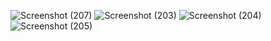 ![Screenshot (207)](https://user-images.githubusercontent.com/85427961/131356670-089544fc-d29a-44b0-8282-31a92a34a272.png)
![Screenshot (203)](https://user-images.githubusercontent.com/85427961/131356374-b97b40ac-0d13-4b61-b172-b607ed16e267.png)
![Screenshot (204)](https://user-images.githubusercontent.com/85427961/131356400-d28604ac-4f65-415b-8134-ace0fb2aca9d.png)
![Screenshot (205)](https://user-images.githubusercontent.com/85427961/131356422-c57f7385-29f7-4e7e-a3d0-1b100528397e.png)
